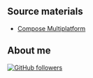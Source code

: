 ## Source materials

-   [Compose Multiplatform](https://www.jetbrains.com/lp/compose-multiplatform/)

## About me

[![GitHub followers](https://img.shields.io/github/followers/jesperancinha.svg?label=Jesperancinha&style=for-the-badge&logo=github&color=grey "GitHub")](https://github.com/jesperancinha)
